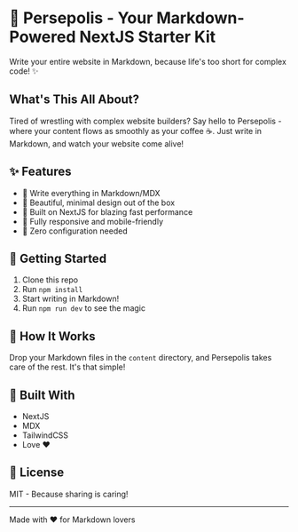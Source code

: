 # 🚀 Persepolis - Your Markdown-Powered NextJS Starter Kit

Write your entire website in Markdown, because life's too short for complex code! ✨

## What's This All About?

Tired of wrestling with complex website builders? Say hello to Persepolis - where your content flows as smoothly as your coffee ☕️. Just write in Markdown, and watch your website come alive!

## ✨ Features

- 📝 Write everything in Markdown/MDX
- 🎨 Beautiful, minimal design out of the box
- 🚀 Built on NextJS for blazing fast performance
- 📱 Fully responsive and mobile-friendly
- 🎉 Zero configuration needed

## 🚀 Getting Started

1. Clone this repo
2. Run `npm install`
3. Start writing in Markdown!
4. Run `npm run dev` to see the magic

## 📝 How It Works

Drop your Markdown files in the `content` directory, and Persepolis takes care of the rest. It's that simple!

## 💪 Built With

- NextJS
- MDX
- TailwindCSS
- Love ❤️

## 📜 License

MIT - Because sharing is caring! 

---
Made with ❤️ for Markdown lovers
